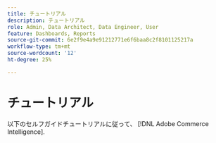 ```yaml
---
title: チュートリアル
description: チュートリアル
role: Admin, Data Architect, Data Engineer, User
feature: Dashboards, Reports
source-git-commit: 6e2f9e4a9e91212771e6f6baa8c2f8101125217a
workflow-type: tm+mt
source-wordcount: '12'
ht-degree: 25%

---
```


# チュートリアル

以下のセルフガイドチュートリアルに従って、 [!DNL Adobe Commerce Intelligence].

